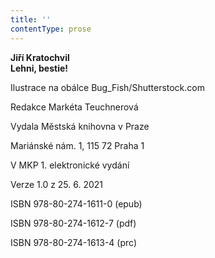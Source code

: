 ```yaml
---
title: ''
contentType: prose
---
```


<section>

**Jiří Kratochvil  
Lehni, bestie!**

</section>

<section>

Ilustrace na obálce Bug\_Fish/Shutterstock.com

Redakce Markéta Teuchnerová

</section>

<section>

Vydala Městská knihovna v Praze

Mariánské nám. 1, 115 72 Praha 1

</section>

<section>

V MKP 1. elektronické vydání

Verze 1.0 z 25. 6. 2021

</section>

<section>

ISBN 978-80-274-1611-0 (epub)

ISBN 978-80-274-1612-7 (pdf)

ISBN 978-80-274-1613-4 (prc)

</section>

